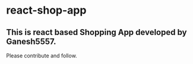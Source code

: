 # react-shop-app

## This is react based Shopping App developed by Ganesh5557.

Please contribute and follow.
